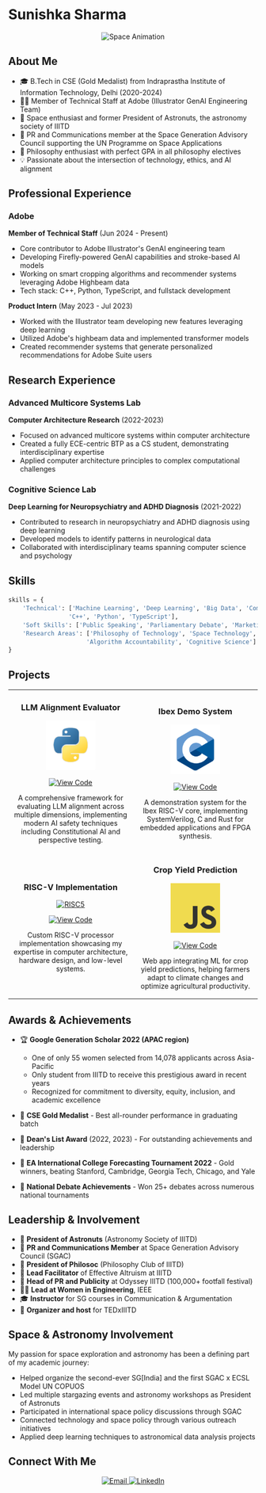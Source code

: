 # Sunishka Sharma

<div align="center">
  <img src="https://media.giphy.com/media/YRddG7QRVNWkY7eUFw/giphy.gif" alt="Space Animation" width="600"/>
</div>

## About Me

- 🎓 B.Tech in CSE (Gold Medalist) from Indraprastha Institute of Information Technology, Delhi (2020-2024)
- 👩‍💻 Member of Technical Staff at Adobe (Illustrator GenAI Engineering Team)
- 🔭 Space enthusiast and former President of Astronuts, the astronomy society of IIITD
- 🚀 PR and Communications member at the Space Generation Advisory Council supporting the UN Programme on Space Applications
- 🌱 Philosophy enthusiast with perfect GPA in all philosophy electives
- 💡 Passionate about the intersection of technology, ethics, and AI alignment

## Professional Experience

### Adobe
**Member of Technical Staff** (Jun 2024 - Present)
- Core contributor to Adobe Illustrator's GenAI engineering team
- Developing Firefly-powered GenAI capabilities and stroke-based AI models
- Working on smart cropping algorithms and recommender systems leveraging Adobe Highbeam data
- Tech stack: C++, Python, TypeScript, and fullstack development

**Product Intern** (May 2023 - Jul 2023)
- Worked with the Illustrator team developing new features leveraging deep learning
- Utilized Adobe's highbeam data and implemented transformer models
- Created recommender systems that generate personalized recommendations for Adobe Suite users

## Research Experience

### Advanced Multicore Systems Lab
**Computer Architecture Research** (2022-2023)
- Focused on advanced multicore systems within computer architecture
- Created a fully ECE-centric BTP as a CS student, demonstrating interdisciplinary expertise
- Applied computer architecture principles to complex computational challenges

### Cognitive Science Lab
**Deep Learning for Neuropsychiatry and ADHD Diagnosis** (2021-2022)
- Contributed to research in neuropsychiatry and ADHD diagnosis using deep learning
- Developed models to identify patterns in neurological data
- Collaborated with interdisciplinary teams spanning computer science and psychology

## Skills

```python
skills = {
    'Technical': ['Machine Learning', 'Deep Learning', 'Big Data', 'Computer Architecture', 
                 'C++', 'Python', 'TypeScript'],
    'Soft Skills': ['Public Speaking', 'Parliamentary Debate', 'Marketing', 'Leadership'],
    'Research Areas': ['Philosophy of Technology', 'Space Technology', 'AI Ethics', 
                      'Algorithm Accountability', 'Cognitive Science']
}
```

## Projects

<table>
  <tr>
    <td width="50%">
      <h3 align="center">LLM Alignment Evaluator</h3>
      <div align="center">
        <a href="https://github.com/Sunishka-Sharma/llm-alignment-evaluator" target="_blank">
          <img src="https://raw.githubusercontent.com/github/explore/80688e429a7d4ef2fca1e82350fe8e3517d3494d/topics/python/python.png" width="100" alt="LLM Alignment Evaluator"/>
        </a>
        <p>
          <a href="https://github.com/Sunishka-Sharma/llm-alignment-evaluator" target="_blank">
            <img src="https://img.shields.io/badge/View%20Code-orange?style=for-the-badge&logo=github" alt="View Code"/>
          </a>
        </p>
        <p>A comprehensive framework for evaluating LLM alignment across multiple dimensions, implementing modern AI safety techniques including Constitutional AI and perspective testing.</p>
      </div>
    </td>
    <td width="50%">
      <h3 align="center">Ibex Demo System</h3>
      <div align="center">
        <a href="https://github.com/Sunishka-Sharma/ibex-demo-sys" target="_blank">
          <img src="https://raw.githubusercontent.com/github/explore/80688e429a7d4ef2fca1e82350fe8e3517d3494d/topics/c/c.png" width="100" alt="Ibex Demo System"/>
        </a>
        <p>
          <a href="https://github.com/Sunishka-Sharma/ibex-demo-sys" target="_blank">
            <img src="https://img.shields.io/badge/View%20Code-blue?style=for-the-badge&logo=github" alt="View Code"/>
          </a>
        </p>
        <p>A demonstration system for the Ibex RISC-V core, implementing SystemVerilog, C and Rust for embedded applications and FPGA synthesis.</p>
      </div>
    </td>
  </tr>
  <tr>
    <td width="50%">
      <h3 align="center">RISC-V Implementation</h3>
      <div align="center">
        <a href="https://github.com/Sunishka-Sharma/risc5" target="_blank">
          <img src="https://raw.githubusercontent.com/github/explore/80688e429a7d4ef2fca1e82350fe8e3517d3494d/topics/verilog/verilog.png" width="100" alt="RISC5" onerror="this.onerror=null;this.src='https://raw.githubusercontent.com/github/explore/80688e429a7d4ef2fca1e82350fe8e3517d3494d/topics/hardware/hardware.png';"/>
        </a>
        <p>
          <a href="https://github.com/Sunishka-Sharma/risc5" target="_blank">
            <img src="https://img.shields.io/badge/View%20Code-purple?style=for-the-badge&logo=github" alt="View Code"/>
          </a>
        </p>
        <p>Custom RISC-V processor implementation showcasing my expertise in computer architecture, hardware design, and low-level systems.</p>
      </div>
    </td>
    <td width="50%">
      <h3 align="center">Crop Yield Prediction</h3>
      <div align="center">
        <a href="https://github.com/Jai3-ui/Crop-Yield-Prediction-" target="_blank">
          <img src="https://raw.githubusercontent.com/github/explore/80688e429a7d4ef2fca1e82350fe8e3517d3494d/topics/javascript/javascript.png" width="100" alt="Crop Prediction"/>
        </a>
        <p>
          <a href="https://github.com/Jai3-ui/Crop-Yield-Prediction-" target="_blank">
            <img src="https://img.shields.io/badge/View%20Code-green?style=for-the-badge&logo=github" alt="View Code"/>
          </a>
        </p>
        <p>Web app integrating ML for crop yield predictions, helping farmers adapt to climate changes and optimize agricultural productivity.</p>
      </div>
    </td>
  </tr>
</table>

## Awards & Achievements

- 🏆 **Google Generation Scholar 2022 (APAC region)**
  - One of only 55 women selected from 14,078 applicants across Asia-Pacific
  - Only student from IIITD to receive this prestigious award in recent years
  - Recognized for commitment to diversity, equity, inclusion, and academic excellence

- 🥇 **CSE Gold Medalist** - Best all-rounder performance in graduating batch
- 🏅 **Dean's List Award** (2022, 2023) - For outstanding achievements and leadership
- 🥇 **EA International College Forecasting Tournament 2022** - Gold winners, beating Stanford, Cambridge, Georgia Tech, Chicago, and Yale
- 🎤 **National Debate Achievements** - Won 25+ debates across numerous national tournaments

## Leadership & Involvement

- 🌠 **President of Astronuts** (Astronomy Society of IIITD)
- 🚀 **PR and Communications Member** at Space Generation Advisory Council (SGAC)
- 🧠 **President of Philosoc** (Philosophy Club of IIITD)
- 👥 **Lead Facilitator** of Effective Altruism at IIITD
- 📢 **Head of PR and Publicity** at Odyssey IIITD (100,000+ footfall festival)
- 👩‍💻 **Lead at Women in Engineering**, IEEE
- 🎓 **Instructor** for SG courses in Communication & Argumentation
- 🎤 **Organizer and host** for TEDxIIITD

## Space & Astronomy Involvement

My passion for space exploration and astronomy has been a defining part of my academic journey:

- Helped organize the second-ever SG[India] and the first SGAC x ECSL Model UN COPUOS
- Led multiple stargazing events and astronomy workshops as President of Astronuts
- Participated in international space policy discussions through SGAC
- Connected technology and space policy through various outreach initiatives
- Applied deep learning techniques to astronomical data analysis projects

## Connect With Me

<div align="center">
  <a href="mailto:funnysuni2002@gmail.com">
    <img src="https://img.shields.io/badge/Email-D14836?style=for-the-badge&logo=gmail&logoColor=white" alt="Email" />
  </a>
  <a href="https://www.linkedin.com/in/sunishka-sharma/">
    <img src="https://img.shields.io/badge/LinkedIn-0077B5?style=for-the-badge&logo=linkedin&logoColor=white" alt="LinkedIn" />
  </a>
</div> 